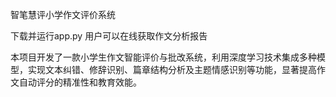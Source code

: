 智笔慧评小学作文评价系统

下载并运行app.py
用户可以在线获取作文分析报告

本项目开发了一款小学生作文智能评价与批改系统，利用深度学习技术集成多种模型，实现文本纠错、修辞识别、篇章结构分析及主题情感识别等功能，显著提高作文自动评分的精准性和教育效能。
